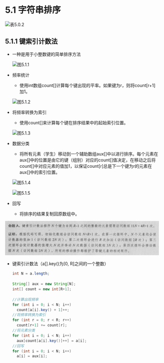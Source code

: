 # 5.1 字符串排序

![表5.0.2](/assets/表5.0.2.png)

## 5.1.1 键索引计数法

- 一种是用于小整数键的简单排序方法

  ![图5.1.1](/assets/图5.1.1.png)

- 频率统计
  - 使用int数组count[]计算每个键出现的平率。如果键为r，则将count[r+1]加1。

  ![图5.1.2](/assets/图5.1.2.png)

- 将频率转换为索引
  - 使用count[]来计算每个键在排序结果中的起始索引位置。

  ![图5.1.3](/assets/图5.1.3.png)

- 数据分类
  - 将所有元素（学生）移动到一个辅助数组aux[]中以进行排序。每个元素在aux[]中的位置是由它的键（组别）对应的count[]值决定，在移动之后将count[]中对应元素的值加1，以保证count[r]总是下一个键为r的元素在aux[]中的索引位置。

  ![图5.1.4](/assets/图5.1.4.png)

  ![图5.1.5](/assets/图5.1.5.png)

- 回写
  - 将排序的结果复制回原数组中。

![命题5a](/assets/命题5a.png)

- 键索引计数法（a[].key()为[0, R]之间的一个整数）

  ```java
  int N = a.length;

  String[] aux = new String[N];
  int[] count = new int[R+1];

  //计算出现频率
  for (int i = 0; i < N; i++)
    count[a[i].key() + 1]++;
  //将频率转换为索引
  for (int r = 0; r < R; r++)
    count[r+1] += count[r];
  //将元素分类
  for (int i = 0; i < N; i++)
    aux[count[a[i].key()]++] = a[i];
  //回写
  for (int i = 0; i < N; i++)
    a[i] = aux[i];
  ```
